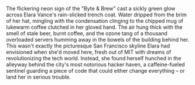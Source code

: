 The flickering neon sign of the "Byte & Brew" cast a sickly green glow across Elara Vance's rain-slicked trench coat.  Water dripped from the brim of her hat, mingling with the condensation clinging to the chipped mug of lukewarm coffee clutched in her gloved hand.  The air hung thick with the smell of stale beer, burnt coffee, and the ozone tang of a thousand overloaded servers humming away in the bowels of the building behind her.  This wasn't exactly the picturesque San Francisco skyline Elara had envisioned when she'd moved here, fresh out of MIT with dreams of revolutionizing the tech world.  Instead, she found herself hunched in the alleyway behind the city's most notorious hacker haven, a caffeine-fueled sentinel guarding a piece of code that could either change everything – or land her in serious trouble.
